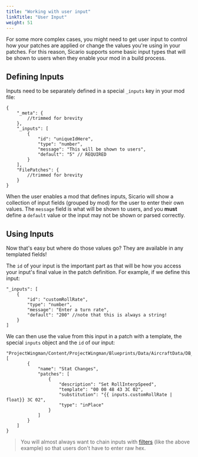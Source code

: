 ```yaml
---
title: "Working with user input"
linkTitle: "User Input"
weight: 51
---
```


For some more complex cases, you might need to get user input to control how your patches are applied or change the values you're using in your patches. For this reason, Sicario supports  some basic input types that will be shown to users when they enable your mod in a build process.

## Defining Inputs

Inputs need to be separately defined in a special `_inputs` key in your mod file:

```json5
{
    "_meta": {
        //trimmed for brevity
    },
    "_inputs": [
        {
            "id": "uniqueIdHere",
            "type": "number",
            "message": "This will be shown to users",
            "default": "5" // REQUIRED
        }
    ],
    "FilePatches": {
        //trimmed for brevity
    }
}
```

When the user enables a mod that defines inputs, Sicario will show a collection of input fields (grouped by mod) for the user to enter their own values. The `message` field is what will be shown to users, and you **must** define a `default` value or the input may not be shown or parsed correctly.

## Using Inputs

Now that's easy but where do those values go? They are available in any templated fields!

The `id` of your input is the important part as that will be how you access your input's final value in the patch definition. For example, if we define this input:

```json5
"_inputs": [
    {
        "id": "customRollRate",
        "type": "number",
        "message": "Enter a turn rate",
        "default": "200" //note that this is always a string!
    }
]
```

We can then use the value from this input in a patch with a template, the special `inputs` object and the `id` of our input:

```json5
"ProjectWingman/Content/ProjectWingman/Blueprints/Data/AircraftData/DB_Aircraft.uexp": [
        {
            "name": "Stat Changes",
            "patches": [
                {
                    "description": "Set RollInterpSpeed",
                    "template": "00 00 48 43 3C 02",
                    "substitution": "{{ inputs.customRollRate | float}} 3C 02",
                    "type": "inPlace"
                }
            ]
        }
    ]
}
```

> You will almost always want to chain inputs with [filters](/templating/filters) (like the above example) so that users don't have to enter raw hex.